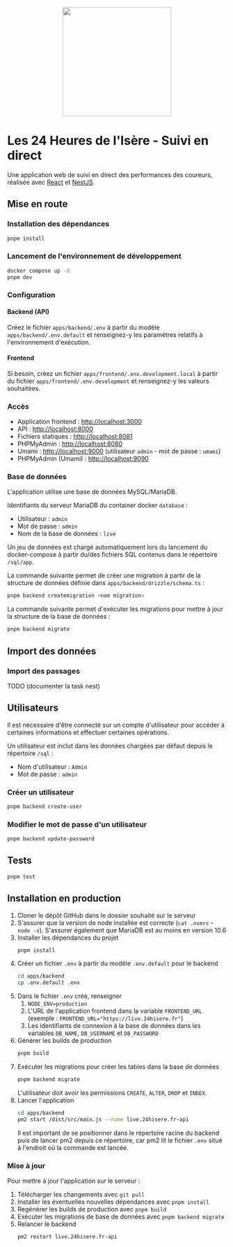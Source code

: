 <div align="center">
    <img src="https://www.24hisere.fr/data/images/logo/24hisere.svg" height="250">
</div>

# Les 24 Heures de l'Isère - Suivi en direct

Une application web de suivi en direct des performances des coureurs, réalisée avec [React](https://reactjs.org/) et [NestJS](https://nestjs.com/).

## Mise en route

### Installation des dépendances

```sh
pnpm install
```

### Lancement de l'environnement de développement

```sh
docker compose up -d
pnpm dev
```

### Configuration

#### Backend (API)

Créez le fichier `apps/backend/.env` à partir du modèle `apps/backend/.env.default` et renseignez-y les paramètres relatifs à l'environnement d'exécution.

#### Frontend

Si besoin, créez un fichier `apps/frontend/.env.development.local` à partir du fichier `apps/frontend/.env.development` et renseignez-y les valeurs souhaitées.

### Accès

- Application frontend : [http://localhost:3000](http://localhost:3000)
- API : [http://localhost:8000](http://localhost:8000)
- Fichiers statiques : [http://localhost:8081](http://localhost:8081)
- PHPMyAdmin : [http://localhost:8080](http://localhost:8080)
- Umami : [http://localhost:9000](http://localhost:9000) (utilisateur `admin` - mot de passe : `umami`)
- PHPMyAdmin (Umami) : [http://localhost:9090](http://localhost:9090)

### Base de données

L'application utilise une base de données MySQL/MariaDB.

Identifiants du serveur MariaDB du container docker `database` :
- Utilisateur : `admin`
- Mot de passe : `admin`
- Nom de la base de données : `live`

Un jeu de données est chargé automatiquement lors du lancement du docker-compose à partir du/des fichiers SQL contenus dans le répertoire `/sql/app`.

La commande suivante permet de créer une migration à partir de la structure de données définie dans `apps/backend/drizzle/schema.ts` :

```sh
pnpm backend createmigration <nom migration>
```

La commande suivante permet d'exécuter les migrations pour mettre à jour la structure de la base de données :

```sh
pnpm backend migrate
```

## Import des données

### Import des passages

TODO (documenter la task nest)

## Utilisateurs

Il est nécessaire d'être connecté sur un compte d'utilisateur pour accéder à certaines informations et effectuer certaines opérations.

Un utilisateur est inclut dans les données chargées par défaut depuis le répertoire `/sql` :

- Nom d'utilisateur : `Admin`
- Mot de passe : `admin`

### Créer un utilisateur

```sh
pnpm backend create-user
```

### Modifier le mot de passe d'un utilisateur

```sh
pnpm backend update-password
```

## Tests

```sh
pnpm test
```

## Installation en production

1. Cloner le dépôt GitHub dans le dossier souhaité sur le serveur
2. S'assurer que la version de node installée est correcte (`cat .nvmrc` - `node -v`). S'assurer également que MariaDB est au moins en version 10.6
3. Installer les dépendances du projet
   ```bash
   pnpm install
   ```
4. Créer un fichier `.env` à partir du modèle `.env.default` pour le backend
   ```bash
   cd apps/backend
   cp .env.default .env
   ```
5. Dans le fichier `.env` créé, renseigner
   1. `NODE_ENV=production`
   2. L'URL de l'application frontend dans la variable `FRONTEND_URL` (exemple : `FRONTEND_URL="https://live.24hisere.fr"`)
   3. Les identifiants de connexion à la base de données dans les variables `DB_NAME`, `DB_USERNAME` et `DB_PASSWORD`
6. Générer les builds de production
   ```bash
   pnpm build
   ```
7. Exécuter les migrations pour créer les tables dans la base de données
   ```bash
   pnpm backend migrate
   ```
   L'utilisateur doit avoir les permissions `CREATE`, `ALTER`, `DROP` et `INDEX`.
8. Lancer l'application
   ```bash
   cd apps/backend
   pm2 start /dist/src/main.js --name live.24hisere.fr-api
   ```
   Il est important de se positionner dans le répertoire racine du backend puis de lancer pm2 depuis ce répertoire, car pm2 lit le fichier `.env` situé à l'endroit où la commande est lancée.

### Mise à jour

Pour mettre à jour l'application sur le serveur :

1. Télécharger les changements avec `git pull`
2. Installer les éventuelles nouvelles dépendances avec `pnpm install`
3. Regénérer les builds de production avec `pnpm build`
4. Exécuter les migrations de base de données avec `pnpm backend migrate`
5. Relancer le backend
   ```bash
   pm2 restart live.24hisere.fr-api
   ```
